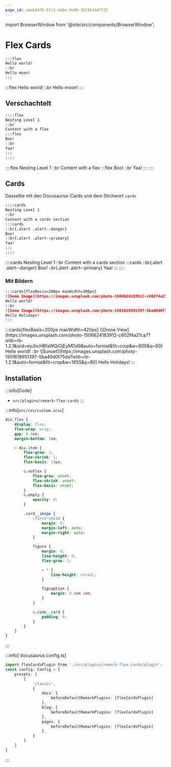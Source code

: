 ```yaml
---
page_id: edebd470-67c3-4ebe-9e96-3674b34dff25
---
```

import BrowserWindow from '@site/src/components/BrowserWindow';

# Flex Cards

```md
:::flex
Hello world!
::br
Hello moon!
:::
```

<BrowserWindow>
:::flex
Hello world!
::br
Hello moon!
:::
</BrowserWindow>

## Verschachtelt
```md
::::flex
Nesting Level 1
::br
Content with a flex
:::flex
Boo!
::br
Yaa!
:::
::::
```

<BrowserWindow>
::::flex
Nesting Level 1
::br
Content with a flex
:::flex
Boo!
::br
Yaa!
:::
::::
</BrowserWindow>

## Cards
Dasselbe mit den Docusaurus-Cards und dem Stichwort `cards`

```md
::::cards
Nesting Level 1
::br
Content with a cards section
:::cards
::br{.alert .alert--danger}
Boo!
::br{.alert .alert--primary}
Yaa!
:::
::::
```

<BrowserWindow>
::::cards
Nesting Level 1
::br
Content with a cards section
:::cards
::br{.alert .alert--danger}
Boo!
::br{.alert .alert--primary}
Yaa!
:::
::::
</BrowserWindow>

### Mit Bildern

```md
:::cards{flexBasis=200px maxWidth=300px}
![Some Image](https://images.unsplash.com/photo-1506624183912-c602f4a21ca7?ixlib=rb-1.2.1&ixid=eyJhcHBfaWQiOjEyMDd9&auto=format&fit=crop&w=800&q=60)
Hello world!
::br
![Some Image](https://images.unsplash.com/photo-1501619951397-5ba40d0f75da?ixlib=rb-1.2.1&auto=format&fit=crop&w=1655&q=80)
Hello Holidays!
:::
```

<BrowserWindow>
:::cards{flexBasis=200px maxWidth=420px}
![Drone View](https://images.unsplash.com/photo-1506624183912-c602f4a21ca7?ixlib=rb-1.2.1&ixid=eyJhcHBfaWQiOjEyMDd9&auto=format&fit=crop&w=800&q=60)
Hello world!
::br
![Sunset](https://images.unsplash.com/photo-1501619951397-5ba40d0f75da?ixlib=rb-1.2.1&auto=format&fit=crop&w=1655&q=80)
Hello Holidays!
:::
</BrowserWindow>



## Installation

:::info[Code]
- `src/plugins/remark-flex-cards`
:::

:::info[`src/css/custom.scss`]
```css
div.flex {
    display: flex;
    flex-wrap: wrap;
    gap: 0.4em;
    margin-bottom: 1em;

    > div.item {
        flex-grow: 1;
        flex-shrink: 1;
        flex-basis: 10px;

        &.noFlex {
            flex-grow: unset;
            flex-shrink: unset;
            flex-basis: unset;
        }
        &.empty {
            opacity: 0;
        }

        .card__image {
            :first-child {
                margin: 0;
                margin-left: auto;
                margin-right: auto;
            }

            figure {
                margin: 0;
                line-height: 0;
                flex-grow: 1;

                > * {
                    line-height: normal;
                }

                figcaption {
                    margin: 0.4em 1em;
                }
            }

            &.code__card {
                padding: 0;
            }
        }
    }
}
```
:::

:::info[`docusaurus.config.ts]

```ts {1,8,11,14}
import flexCardsPlugin from './src/plugins/remark-flex-cards/plugin';
const config: Config = {
    presets: [
        [
            'classic',
            {
                docs: {
                    beforeDefaultRemarkPlugins: [flexCardsPlugin]
                },
                blog: {
                    beforeDefaultRemarkPlugins: [flexCardsPlugin]
                },
                pages: {
                    beforeDefaultRemarkPlugins: [flexCardsPlugin]
                },
            }
        ]
    ]
}

```
:::

